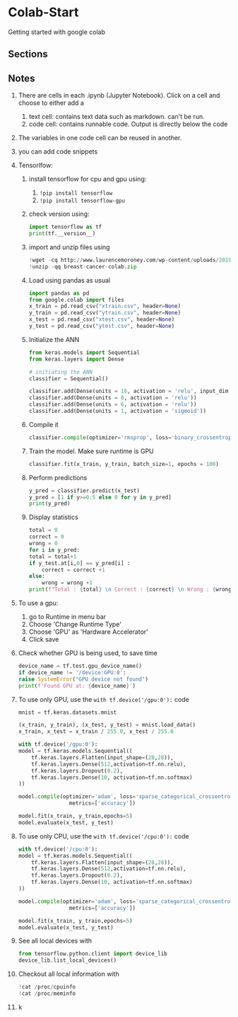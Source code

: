 # Colab-Start

Getting started with google colab

## Sections

## Notes

1. There are cells in each .ipynb (Jupyter Notebook). Click on a cell and choose to either add a
   1. text cell: contains text data such as markdown. can't be run.
   2. code cell: contains runnable code. Output is directly below the code
2. The variables in one code cell can be reused in another.
3. you can add code snippets
4. Tensorlfow:
   1. install tensorflow for cpu and gpu using:
      1. `!pip install tensorflow`
      2. `!pip install tensorflow-gpu`
   2. check version using:

        ```python
        import tensorflow as tf
        print(tf.__version__)
        ```

   3. import and unzip files using

        ```python
        !wget -cq http://www.laurencemoroney.com/wp-content/uploads/2019/02/breast-cancer-colab.zip
        !unzip -qq breast-cancer-colab.zip
        ```

   4. Load using pandas as usual

        ```python
        import pandas as pd
        from google.colab import files
        x_train = pd.read_csv("xtrain.csv", header=None)
        y_train = pd.read_csv("ytrain.csv", header=None)
        x_test = pd.read_csv("xtest.csv", header=None)
        y_test = pd.read_csv("ytest.csv", header=None)
        ```

   5. Initialize the ANN

        ```python
        from keras.models import Sequential
        from keras.layers import Dense

        # initiating the ANN
        classifier = Sequential() 

        classifier.add(Dense(units = 16, activation = 'relu', input_dim = 30))
        classifier.add(Dense(units = 8, activation = 'relu'))
        classifier.add(Dense(units = 6, activation = 'relu'))
        classifier.add(Dense(units = 1, activation = 'sigmoid'))
        ```

   6. Compile it 

        ```python
        classifier.compile(optimizer='rmsprop', loss='binary_crossentropy')
        ```

   7. Train the model. Make sure runtime is GPU

        ```python
        classifier.fit(x_train, y_train, batch_size=1, epochs = 100)
        ```

   8. Perform predictions

        ```python
        y_pred = classifier.predict(x_test)
        y_pred = [1 if y>=0.5 else 0 for y in y_pred]
        print(y_pred)
        ```

   9. Display statistics

        ```python
        total = 0
        correct = 0
        wrong = 0
        for i in y_pred:
        total = total+1
        if y_test.at[i,0] == y_pred[i] :
            correct = correct +1
        else:
            wrong = wrong +1
        print(f"Total : {total} \n Correct : {correct} \n Wrong : {wrong}")
        ```

5. To use a gpu:
    1. go to Runtime in menu bar
    2. Choose 'Change Runtime Type'
    3. Choose 'GPU' as 'Hardware Accelerator'
    4. Click save
6. Check whether GPU is being used, to save time

    ```python
    device_name = tf.test.gpu_device_name()
    if device_name != '/device:GPU:0':
    raise SystemError("GPU device not found")
    print(f'Found GPU at: {device_name}')
    ```

7. To use only GPU, use the `with tf.device('/gpu:0'):` code

    ```python
    mnist = tf.keras.datasets.mnist

    (x_train, y_train), (x_test, y_test) = mnist.load_data()
    x_train, x_test = x_train / 255.0, x_test / 255.0

    with tf.device('/gpu:0'):
    model = tf.keras.models.Sequential((
        tf.keras.layers.Flatten(input_shape=(28,28)),
        tf.keras.layers.Dense(512,activation=tf.nn.relu),
        tf.keras.layers.Dropout(0.2),
        tf.keras.layers.Dense(10, activation=tf.nn.softmax)
    ))

    model.compile(optimizer='adam', loss='sparse_categorical_crossentropy',
                    metrics=['accuracy'])

    model.fit(x_train, y_train,epochs=5)
    model.evaluate(x_test, y_test)
    ```

8. To use only CPU, use the `with tf.device('/cpu:0'):` code

    ```python
    with tf.device('/cpu:0'):
    model = tf.keras.models.Sequential((
        tf.keras.layers.Flatten(input_shape=(28,28)),
        tf.keras.layers.Dense(512,activation=tf.nn.relu),
        tf.keras.layers.Dropout(0.2),
        tf.keras.layers.Dense(10, activation=tf.nn.softmax)
    ))

    model.compile(optimizer='adam', loss='sparse_categorical_crossentropy',
                    metrics=['accuracy'])

    model.fit(x_train, y_train,epochs=5)
    model.evaluate(x_test, y_test)
    ```

9. See all local devices with

    ```python
    from tensorflow.python.client import device_lib
    device_lib.list_local_devices()
    ```

10. Checkout all local information with

    ```python
    !cat /proc/cpuinfo
    !cat /proc/meminfo
    ```

11. k
